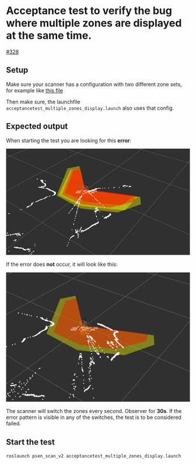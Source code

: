 # Acceptance test to verify the bug where multiple zones are displayed at the same time. 

[#328](https://github.com/PilzDE/psen_scan_v2/issues/328)

## Setup
Make sure your scanner has a configuration with two different zone sets, for example like [this file](acceptancetest_multiple_zones_display.xml)

Then make sure, the launchfile `acceptancetest_multiple_zones_display.launch` also uses that config.

## Expected output
When starting the test you are looking for this **error**:

![error, negative result](acceptancetest_multiple_zones_display_neg.png)

If the error does **not** occur, it will look like this: 

![no error](acceptancetest_multiple_zones_display_pos.png)

The scanner will switch the zones every second. 
Observer for **30s**.
If the error pattern is visible in any of the switches, the test is to be considered failed.

## Start the test
```
roslaunch psen_scan_v2 acceptancetest_multiple_zones_display.launch 
```